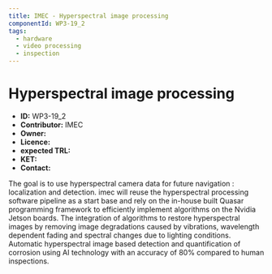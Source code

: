 ```yaml
---
title: IMEC - Hyperspectral image processing
componentId: WP3-19_2
tags:
  - hardware
  - video processing
  - inspection
---
```


# Hyperspectral image processing

- __ID:__ WP3-19_2
- __Contributor:__ IMEC
- __Owner:__ 
- __Licence:__
- __expected TRL:__
- __KET:__
- __Contact:__

The goal is to use hyperspectral camera data for future navigation : localization and detection. imec will reuse the hyperspectral processing software pipeline as a start base and rely on the in-house built Quasar programming framework to efficiently implement algorithms on the Nvidia Jetson boards.
The integration of algorithms to restore hyperspectral images by removing image degradations caused by vibrations, wavelength dependent fading and spectral changes due to lighting conditions.
Automatic hyperspectral image based detection and quantification of corrosion using AI technology with an accuracy of 80% compared to human inspections.

